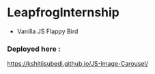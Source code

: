 # LeapfrogInternship

- Vanilla JS Flappy Bird

### Deployed here :
https://kshitijsubedi.github.io/JS-Image-Carousel/
